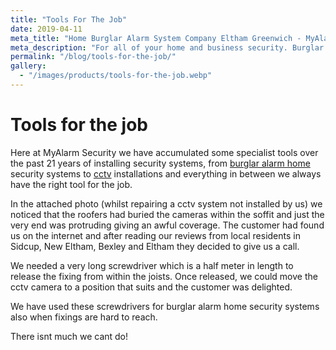 ```yaml
---
title: "Tools For The Job"
date: 2019-04-11
meta_title: "Home Burglar Alarm System Company Eltham Greenwich - MyAlarm Security"
meta_description: "For all of your home and business security. Burglar Alarm Servicing, Burglar Alarm Installation, Alarm Battery and CCTV. Call 020 8302 4065 or email us."
permalink: "/blog/tools-for-the-job/"
gallery:
  - "/images/products/tools-for-the-job.webp"
---
```


# Tools for the job

Here at MyAlarm Security we have accumulated some specialist tools over the past 21 years of installing security systems, from [burglar alarm home](/categories/burglar-alarms/) security systems to [cctv](/categories/cctv/) installations and everything in between we always have the right tool for the job.

In the attached photo (whilst repairing a cctv system not installed by us) we noticed that the roofers had buried the cameras within the soffit and just the very end was protruding giving an awful coverage. The customer had found us on the internet and after reading our reviews from local residents in Sidcup, New Eltham, Bexley and Eltham they decided to give us a call.

We needed a very long screwdriver which is a half meter in length to release the fixing from within the joists. Once released, we could move the cctv camera to a position that suits and the customer was delighted.

We have used these screwdrivers for burglar alarm home security systems also when fixings are hard to reach.

There isnt much we cant do!